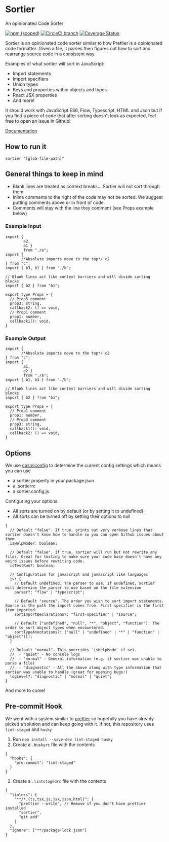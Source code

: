 # Sortier

An opinionated Code Sorter

[![npm (scoped)](https://img.shields.io/npm/v/@snowcoders/sortier.svg)](https://www.npmjs.com/package/@snowcoders/sortier) [![CircleCI branch](https://img.shields.io/circleci/project/github/snowcoders/sortier/master.svg)](https://circleci.com/gh/snowcoders/sortier) [![Coverage Status](https://coveralls.io/repos/github/snowcoders/sortier/badge.svg?branch=master)](https://coveralls.io/github/snowcoders/sortier?branch=master)

Sortier is an opinionated code sorter similar to how Prettier is a opinionated code formatter. Given a file, it parses then figures out how to sort and rearrange source code in a consistent way.

Examples of what sortier will sort in JavaScript:

- Import statements
- Import specifiers
- Union types
- Keys and properties within objects and types
- React JSX properties
- And more!

It should work with JavaScript ES6, Flow, Typescript, HTML and Json but if you find a piece of code that after sorting doesn't look as expected, feel free to open an issue in Github!

[Documentation](http://snowcoders.github.io/sortier)

## How to run it

```
sortier "[glob-file-path]"
```

## General things to keep in mind

- Blank lines are treated as context breaks... Sortier will not sort through them
- Inline comments to the right of the code may not be sorted. We suggest putting comments above or in front of code.
- Comments will stay with the line they comment (see Props example below)

### Example Input

```
import {
        a2,
        a1 }
        from "./a";
import {
       /*Absolute imports move to the top*/ c2
} from "c";
import { b3, b1 } from "./b";

// Blank lines act like context barriers and will divide sorting blocks
import { b2 } from "b1";

export type Props = {
  // Prop3 comment
  prop3: string,
  callback2: () => void,
  // Prop1 comment
  prop1: number,
  callback1(): void,
}
```

### Example Output

```
import {
       /*Absolute imports move to the top*/ c2
} from "c";
import {
        a1,
        a2 }
        from "./a";
import { b1, b3 } from "./b";

// Blank lines act like context barriers and will divide sorting blocks
import { b2 } from "b1";

export type Props = {
  // Prop1 comment
  prop1: number,
  // Prop3 comment
  prop3: string,
  callback1(): void,
  callback2: () => void,
}
```

## Options

We use [cosmiconfig](https://www.npmjs.com/package/cosmiconfig) to determine the current config settings which means you can use

- a sortier property in your package.json
- a .sortierrc
- a sortier.config.js

Configuring your options

- All sorts are turned on by default (or by setting it to undefined)
- All sorts can be turned off by setting their options to null

```
{
  // Default "false". If true, prints out very verbose lines that sortier doesn't know how to handle so you can open Github issues about them
  isHelpMode?: boolean;

  // Default "false". If true, sortier will run but not rewrite any files. Great for testing to make sure your code base doesn't have any weird issues before rewriting code.
  isTestRun?: boolean;

  // Configuration for javascript and javascript like languages
  js: {
    // Default undefined. The parser to use. If undefined, sortier will determine the parser to use based on the file extension
    parser?: "flow" | "typescript";

    // Default "source". The order you wish to sort import statements. Source is the path the import comes from. First specifier is the first item imported.
    sortImportDeclarations?: "first-specifier" | "source";

    // Default ["undefined", "null", "*", "object", "function"]. The order to sort object types when encountered.
    sortTypeAnnotations?: ("null" | "undefined" | "*" | "function" | "object")[];
  }

  // Default "normal". This overrides `isHelpMode` if set.
  //  - "quiet" - No console logs
  //  - "normal" - General information (e.g. if sortier was unable to parse a file)
  //  - "diagnostic" - All the above along with type information that sortier was unable to handle (great for opening bugs!)
  logLevel?: "diagnostic" | "normal" | "quiet";
}
```

And more to come!

## Pre-commit Hook

We went with a system similar to [prettier](https://prettier.io/docs/en/precommit.html) so hopefully you have already picked a solution and can keep going with it. If not, this repository uses `lint-staged` and `husky`

1. Run `npm install --save-dev lint-staged husky`
2. Create a `.huskyrc` file with the contents

```
{
  "hooks": {
    "pre-commit": "lint-staged"
  }
}
```

2. Create a `.lintstagedrc` file with the contents

```
{
  "linters": {
    "**/*.{ts,tsx,js,jsx,json,html}": [
      "prettier --write", // Remove if you don't have prettier installed
      "sortier",
      "git add"
    ]
  },
  "ignore": ["**/package-lock.json"]
}
```
